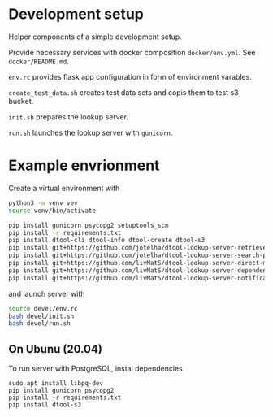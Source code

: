 # Development setup

Helper components of a simple development setup.

Provide necessary services with docker composition `docker/env.yml`. 
See `docker/README.md`.

`env.rc` provides flask app configuration in form of environment varables.

`create_test_data.sh` creates test data sets and copis them to test s3 bucket.

`init.sh` prepares the lookup server.

`run.sh` launches the lookup server with `gunicorn`.

# Example envrionment

Create a virtual environment with

```bash
python3 -m venv vev
source venv/bin/activate

pip install gunicorn psycopg2 setuptools_scm
pip install -r requirements.txt
pip install dtool-cli dtool-info dtool-create dtool-s3
pip install git+https://github.com/jotelha/dtool-lookup-server-retrieve-plugin-mongo.git@main
pip install git+https://github.com/jotelha/dtool-lookup-server-search-plugin-mongo.git@main
pip install git+https://github.com/livMatS/dtool-lookup-server-direct-mongo-plugin.git@main
pip install git+https://github.com/livMatS/dtool-lookup-server-dependency-graph-plugin.git@main
pip install git+https://github.com/livMatS/dtool-lookup-server-notification-plugin.git@main
```

and launch server with

```bash
source devel/env.rc
bash devel/init.sh
bash devel/run.sh
```

## On Ubunu (20.04)

To run server with PostgreSQL, instal dependencies 

```
sudo apt install libpq-dev
pip install gunicorn psycopg2
pip install -r requirements.txt 
pip install dtool-s3
```
